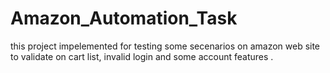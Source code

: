 # Amazon_Automation_Task
this project impelemented for testing some secenarios on amazon web site to validate on cart list, invalid login and some account features .

